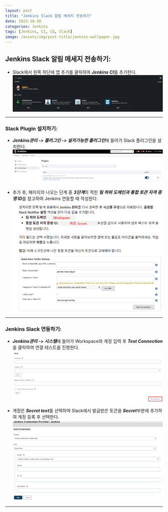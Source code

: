 ```yaml
---
layout: post
title: "Jenkins Slack 알림 메세지 전송하기"
date: 2023-10-30
categories: Jenkins
tags: [Jenkins, CI, CD, Slack]
image: /assets/img/post-title/jenkins-wallpaper.jpg
---
```


## Jenkins Slack 알림 메세지 전송하기:
- Slack에서 왼쪽 하단에 앱 추가를 클릭하여 ***Jenkins CI***를 추가한다.
[![Slack Jenkins 추가](/assets/img/post/Jenkins/Slack%20Jenkins%20추가.png)](/assets/img/post/Jenkins/Slack%20Jenkins%20추가.png)

* * *

### Slack Plugin 설치하기:
- ***Jenkins관리 -> 플러그인 -> 설치가능한 플러그인***에 들어가 Slack 플러그인을 설치한다.
[![Slack plugin 설치](/assets/img/post/Jenkins/Slack%20plugin%20설치.png)](/assets/img/post/Jenkins/Slack%20plugin%20설치.png)

- 추가 후, 페이지의 나오는 단계 중 ***3단계***의 적힌 ***팀 하위 도메인과 통합 토큰 자격 증명 ID***를 참고하여 Jenkins 연동할 때 작성한다.
[![Jenkins Slack 계정 연동 정보](/assets/img/post/Jenkins/Jenkins%20Slack%20계정%20연동%20정보.png)](/assets/img/post/Jenkins/Jenkins%20Slack%20계정%20연동%20정보.png)

* * *

### Jenkins Slack 연동하기:
- ***Jenkins관리 -> 시스템***에 들어가 Workspace와 계정 입력 후 ***Test Connection***을 클릭하여 연결 테스트를 진행한다.
[![jenkins slack 연동](/assets/img/post/Jenkins/jenkins%20slack%20연동.png)](/assets/img/post/Jenkins/jenkins%20slack%20연동.png)

- 계정은 ***Secret text***를 선택하여 Slack에서 발급받은 토큰을 ***Secret***부분에 추가하여 계정 등록 후 선택한다.
[![Jenkins Slack 계정](/assets/img/post/Jenkins/Jenkins%20Slack%20계정.png)](/assets/img/post/Jenkins/Jenkins%20Slack%20계정.png)

* * *